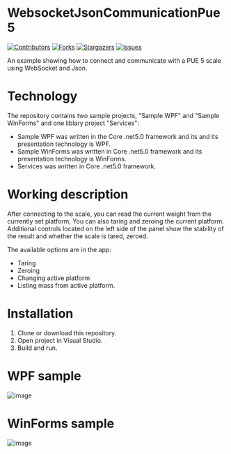 # WebsocketJsonCommunicationPue5

[![Contributors][contributors-shield]][contributors-url]
[![Forks][forks-shield]][forks-url]
[![Stargazers][stars-shield]][stars-url]
[![Issues][issues-shield]][issues-url]

An example showing how to connect and communicate with a PUE 5 scale using WebSocket and Json.


# Technology
The repository contains two sample projects, "Sample WPF" and "Sample WinForms" and one liblary project "Services":
* Sample WPF was written in the Core .net5.0 framework and its and its presentation technology is WPF.
* Sample WinForms was written in Core .net5.0 framework and its presentation technology is WinForms.
* Services was written in Core .net5.0 framework.

# Working description
After connecting to the scale, you can read the current weight from the currently set platform,
You can also taring and zeroing the current platform. 
Additional controls located on the left side of the panel show the stability of the result and whether the scale is tared, zeroed.

The available options are in the app:
* Taring
* Zeroing
* Changing active platform
* Listing mass from active platform.

# Installation
1. Clone or download this repository.
2. Open project in Visual Studio.
3. Build and run.

# WPF sample
![image](https://user-images.githubusercontent.com/46632727/162943984-f3311ca2-d434-4ce3-972e-48e909c80151.png)
# WinForms sample
![image](https://user-images.githubusercontent.com/46632727/162943885-9da5f310-8bf7-4e07-9063-073b62427784.png)

[contributors-shield]: https://img.shields.io/github/contributors/Radwag/WebsocketJsonCommunicationPue5.svg?style=for-the-badge
[contributors-url]: https://github.com/Radwag/WebsocketJsonCommunicationPue5/contributors
[forks-shield]: https://img.shields.io/github/forks/Radwag/WebsocketJsonCommunicationPue5.svg?style=for-the-badge
[forks-url]: https://github.com/Radwag/WebsocketJsonCommunicationPue5/network/members
[stars-shield]: https://img.shields.io/github/stars/Radwag/WebsocketJsonCommunicationPue5.svg?style=for-the-badge
[stars-url]: https://github.com/Radwag/WebsocketJsonCommunicationPue5/stargazers
[issues-shield]: https://img.shields.io/github/issues/Radwag/WebsocketJsonCommunicationPue5.svg?style=for-the-badge
[issues-url]: https://github.com/Radwag/WebsocketJsonCommunicationPue5/issues
